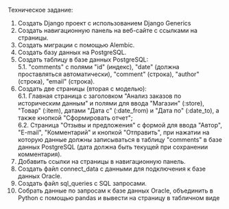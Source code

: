 ﻿Техническое задание:

1. Создать Django проект с использованием Django Generics
2. Создать навигационную панель на веб-сайте с ссылками на страницы.
3. Создать миграции с помощью Alembic.
4. Создать базу данных на PostgreSQL.
5. Создать таблицу в базе данных PostgreSQL:  
   5.1. "comments" с полями "id" (индекс), "date" (должна проставляться автоматически), "comment" (строка), "author" (строка), "email" (строка).
6. Создать две страницы (вторая с моделью):  
   6.1. Главная страница с заголовком "Анализ заказов по историческим данным" и полями для ввода "Магазин" (:store), "Товар" (:item), датами "Дата с" (:date\_from) и "Дата по" (:date\_to), а также кнопкой "Сформировать отчет";  
   6.2. Страница "Отзывы и предложения" с формой для ввода "Автор", "E-mail", "Комментарий" и кнопкой "Отправить", при нажатии на которую данные должны записываться в таблицу "comments" в базе данных PostgreSQL (дата должна быть текущей при сохранении комментария).
7. Добавить ссылки на страницы в навигационную панель.
8. Создать файл connect\_data с данными для подключения к базе данных Oracle.
9. Создать файл sql\_queries с SQL запросами.
10. Собрать данные по запросам к базе данных Oracle, объединить в Python с помощью pandas и вывести на страницу в табличном виде

